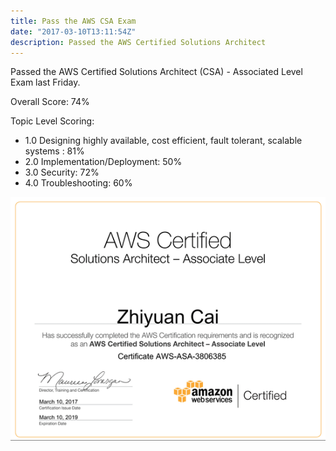 ```yaml
---
title: Pass the AWS CSA Exam
date: "2017-03-10T13:11:54Z"
description: Passed the AWS Certified Solutions Architect
---
```


Passed the AWS Certified Solutions Architect (CSA) - Associated Level Exam last Friday.

Overall Score: 74%

Topic Level Scoring:
* 1.0 Designing highly available, cost efficient, fault tolerant, scalable systems : 81%
* 2.0 Implementation/Deployment: 50%
* 3.0 Security: 72%
* 4.0 Troubleshooting: 60%

![AWS Certified Solutions Architect](./awsSolutionsArchitect.png)
